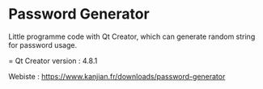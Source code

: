 # Password Generator

Little programme code with Qt Creator, which can generate random string for password usage.

= Qt Creator version : 4.8.1

Webiste : https://www.kanjian.fr/downloads/password-generator
